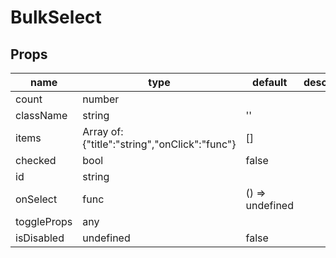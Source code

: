 # BulkSelect

## Props

|name|type|default|description|
|----|----|-------|-----------|
|count|number|||
|className|string|''||
|items|Array of: {"title":"string","onClick":"func"}|[]||
|checked|bool|false||
|id|string|||
|onSelect|func|() => undefined||
|toggleProps|any|||
|isDisabled|undefined|false||


